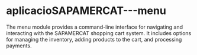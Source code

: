 # aplicacioSAPAMERCAT---menu
The menu module provides a command-line interface for navigating and interacting with the SAPAMERCAT shopping cart system. It includes options for managing the inventory, adding products to the cart, and processing payments.
